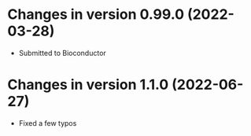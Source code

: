 # Changes in version 0.99.0 (2022-03-28)
- Submitted to Bioconductor

# Changes in version 1.1.0 (2022-06-27)
- Fixed a few typos
